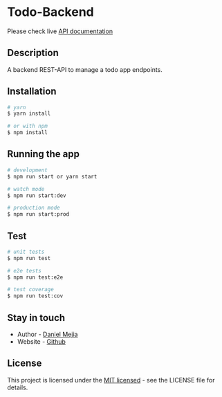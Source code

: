 # Todo-Backend
Please check live [API documentation](http://todo-app-backend-api.herokuapp.com/docs/)

## Description
A backend REST-API to manage a todo app endpoints.

## Installation

```bash
# yarn
$ yarn install

# or with npm
$ npm install
```

## Running the app

```bash
# development
$ npm run start or yarn start

# watch mode
$ npm run start:dev

# production mode
$ npm run start:prod
```

## Test

```bash
# unit tests
$ npm run test

# e2e tests
$ npm run test:e2e

# test coverage
$ npm run test:cov
```

## Stay in touch

- Author - [Daniel Mejia](https://kamilmysliwiec.com)
- Website - [Github](https://github.com/danielmejiadev)

## License

This project is licensed under the [MIT licensed](LICENSE) - see the LICENSE file for details.
